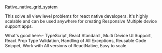 Rative_native_grid_system

This solve all view level problems for react native developers. It's highly scalable and can be used anywhere for creating Responsive Multiple device support apps.

What's good here:- 
TypeScript,
React Standard ,
Multi Device UI Support,
React Prop Type Validation,
Handling of All Exceptions,
Reusable Code Snippet,
Work with All versions of ReactNative,
Easy to scale.

